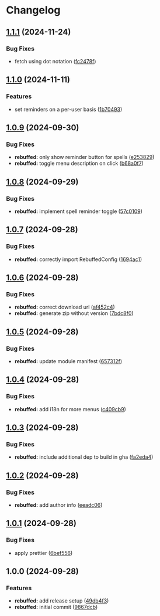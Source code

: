 # Changelog

## [1.1.1](https://github.com/AnthonyPorthouse/foundry-modules/compare/rebuffed-v1.1.0...rebuffed-v1.1.1) (2024-11-24)


### Bug Fixes

* fetch using dot notation ([fc2478f](https://github.com/AnthonyPorthouse/foundry-modules/commit/fc2478fdd93c721fc0961eed582973ea2b37bb3c))

## [1.1.0](https://github.com/AnthonyPorthouse/foundry-modules/compare/rebuffed-v1.0.9...rebuffed-v1.1.0) (2024-11-11)


### Features

* set reminders on a per-user basis ([1b70493](https://github.com/AnthonyPorthouse/foundry-modules/commit/1b70493c841b91467f86f6598b1e5dba1484ee93))

## [1.0.9](https://github.com/AnthonyPorthouse/foundry-modules/compare/rebuffed-v1.0.8...rebuffed-v1.0.9) (2024-09-30)


### Bug Fixes

* **rebuffed:** only show reminder button for spells ([e253829](https://github.com/AnthonyPorthouse/foundry-modules/commit/e253829dbe435e38841cecfd6696c3fdaf4e5a58))
* **rebuffed:** toggle menu description on click ([b68a0f7](https://github.com/AnthonyPorthouse/foundry-modules/commit/b68a0f705d0cc93e8135a00dc34ce3ee58ab6fde))

## [1.0.8](https://github.com/AnthonyPorthouse/foundry-modules/compare/rebuffed-v1.0.7...rebuffed-v1.0.8) (2024-09-29)


### Bug Fixes

* **rebuffed:** implement spell reminder toggle ([57c0109](https://github.com/AnthonyPorthouse/foundry-modules/commit/57c0109686cb76c13adaee4917cecd33e8cee830))

## [1.0.7](https://github.com/AnthonyPorthouse/foundry-modules/compare/rebuffed-v1.0.6...rebuffed-v1.0.7) (2024-09-28)


### Bug Fixes

* **rebuffed:** correctly import RebuffedConfig ([1694ac1](https://github.com/AnthonyPorthouse/foundry-modules/commit/1694ac18718391b86cdb686b1ecea313b70cea89))

## [1.0.6](https://github.com/AnthonyPorthouse/foundry-modules/compare/rebuffed-v1.0.5...rebuffed-v1.0.6) (2024-09-28)


### Bug Fixes

* **rebuffed:** correct download url ([af452c4](https://github.com/AnthonyPorthouse/foundry-modules/commit/af452c4f662b484083fca6b253ef0cf7d5444152))
* **rebuffed:** generate zip without version ([7bdc8f0](https://github.com/AnthonyPorthouse/foundry-modules/commit/7bdc8f0267ed25e38343abac2f9141bd7924c13d))

## [1.0.5](https://github.com/AnthonyPorthouse/foundry-modules/compare/rebuffed-v1.0.4...rebuffed-v1.0.5) (2024-09-28)


### Bug Fixes

* **rebuffed:** update module manifest ([657312f](https://github.com/AnthonyPorthouse/foundry-modules/commit/657312f7365d85e3414d080b82ba283a1aafb14c))

## [1.0.4](https://github.com/AnthonyPorthouse/foundry-modules/compare/rebuffed-v1.0.3...rebuffed-v1.0.4) (2024-09-28)


### Bug Fixes

* **rebuffed:** add i18n for more menus ([c409cb9](https://github.com/AnthonyPorthouse/foundry-modules/commit/c409cb9f56ee7b65eabbb0af03f3114403dfc50b))

## [1.0.3](https://github.com/AnthonyPorthouse/foundry-modules/compare/rebuffed-v1.0.2...rebuffed-v1.0.3) (2024-09-28)


### Bug Fixes

* **rebuffed:** include additional dep to build in gha ([fa2eda4](https://github.com/AnthonyPorthouse/foundry-modules/commit/fa2eda4e72cb4ee7ac1f67ad93ac641ba4cea955))

## [1.0.2](https://github.com/AnthonyPorthouse/foundry-modules/compare/rebuffed-v1.0.1...rebuffed-v1.0.2) (2024-09-28)


### Bug Fixes

* **rebuffed:** add author info ([eeadc06](https://github.com/AnthonyPorthouse/foundry-modules/commit/eeadc067c09a9ab11ca70cbc8a57fdec3f1398d3))

## [1.0.1](https://github.com/AnthonyPorthouse/foundry-modules/compare/rebuffed-v1.0.0...rebuffed-v1.0.1) (2024-09-28)


### Bug Fixes

* apply prettier ([6bef556](https://github.com/AnthonyPorthouse/foundry-modules/commit/6bef556a9237ceb78be87f67efcad41ab7a06c9a))

## 1.0.0 (2024-09-28)


### Features

* **rebuffed:** add release setup ([49db4f3](https://github.com/AnthonyPorthouse/foundry-modules/commit/49db4f34dd827d7b4dc68e36b006be8e3ef440a6))
* **rebuffed:** initial commit ([9867dcb](https://github.com/AnthonyPorthouse/foundry-modules/commit/9867dcb06a625f13d378dc6077582f05b851f0e3))
